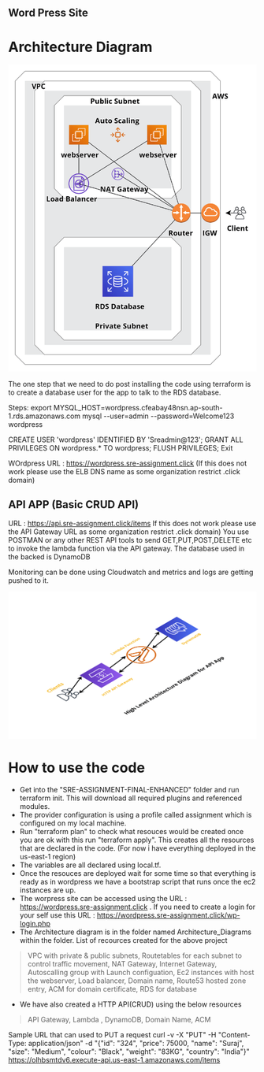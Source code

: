 ## Word Press Site

# Architecture Diagram

  <img src="/Architecture_Diagrams/Wordpress_Site.png" alt="WordPress"/>

The one step that we need to do post installing the code using terraform is to create a database user for the app to talk to the RDS database.

Steps:
export MYSQL_HOST=wordpress.cfeabay48nsn.ap-south-1.rds.amazonaws.com
mysql --user=admin --password=Welcome123 wordpress

CREATE USER 'wordpress' IDENTIFIED BY 'Sreadmin@123';
GRANT ALL PRIVILEGES ON wordpress.* TO wordpress;
FLUSH PRIVILEGES;
Exit

WOrdpress URL : https://wordpress.sre-assignment.click (If this does not work please use the ELB DNS name as some organization restrict .click domain)

## API APP (Basic CRUD API)

URL : https://api.sre-assignment.click/items If this does not work please use the API Gateway URL as some organization restrict .click domain)
You use POSTMAN or any other REST API tools to send GET,PUT,POST,DELETE etc to invoke the lambda function via the API gateway.
The database used in the backed is DynamoDB


Monitoring can be done using Cloudwatch and metrics and logs are getting pushed to it.

  <img src="/Architecture_Diagrams/API_App.PNG" alt="HTTP API"/>

# How to use the code

* Get into the "SRE-ASSIGNMENT-FINAL-ENHANCED" folder and run terraform init. This will download all required plugins and referenced modules.
* The provider configuration is using a profile called assignment which is configured on my local machine.
* Run "terraform plan" to check what resouces would be created once you are ok with this run "terraform apply". This creates all the resources that are declared in the code. (For now i have everything deployed in the us-east-1 region)
* The variables are all declared using local.tf.
* Once the resouces are deployed wait for some time so that everything is ready as in wordpress we have a bootstrap script that runs once the ec2 instances are up.
* The worpress site can be accessed using the URL : https://wordpress.sre-assignment.click . If you need to create a login for your self use this URL : https://wordpress.sre-assignment.click/wp-login.php
* The Architecture diagram is in the folder named Architecture_Diagrams within the folder.
List of recources created for the above project
> VPC with private & public subnets,
> Routetables for each subnet to control traffic movement,
> NAT Gateway,
> Internet Gateway,
> Autoscalling group with Launch configuation,
> Ec2 instances with host the webserver,
> Load balancer,
> Domain name,
> Route53 hosted zone entry,
> ACM for domain certificate,
> RDS for database

* We have also created a HTTP API(CRUD) using the below resources
> API Gateway,
> Lambda ,
> DynamoDB,
> Domain Name,
> ACM

Sample URL that can used to PUT a request
curl -v -X "PUT" -H "Content-Type: application/json" -d "{\"id\": \"324\", \"price\": 75000, \"name\": \"Suraj\", \"size\": \"Medium\", \"colour\": \"Black\", \"weight\": \"83KG\", \"country\": \"India\"}" https://olhbsmtdv6.execute-api.us-east-1.amazonaws.com/items
